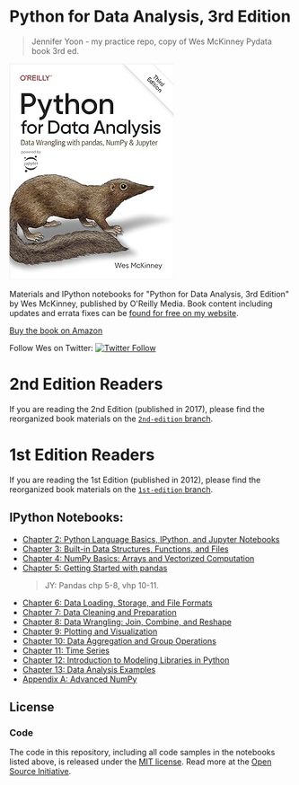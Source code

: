 # Python for Data Analysis, 3rd Edition

> Jennifer Yoon - my practice repo, copy of Wes McKinney Pydata book 3rd ed.  

<img src="PyData3rd_WesMckinney.jpg">

Materials and IPython notebooks for "Python for Data Analysis, 3rd
Edition" by Wes McKinney, published by O'Reilly Media. Book content
including updates and errata fixes can be [found for free on my
website][6].

[Buy the book on Amazon][1]

Follow Wes on Twitter: [![Twitter Follow](https://img.shields.io/twitter/follow/wesmckinn.svg?style=social&label=Follow)](https://twitter.com/wesmckinn)

# 2nd Edition Readers

If you are reading the 2nd Edition (published in 2017), please find the
reorganized book materials on the [`2nd-edition` branch][5].

# 1st Edition Readers

If you are reading the 1st Edition (published in 2012), please find the
reorganized book materials on the [`1st-edition` branch][2].

## IPython Notebooks:

* [Chapter 2: Python Language Basics, IPython, and Jupyter Notebooks](http://nbviewer.ipython.org/github/pydata/pydata-book/blob/3rd-edition/ch02.ipynb)
* [Chapter 3: Built-in Data Structures, Functions, and Files](http://nbviewer.ipython.org/github/pydata/pydata-book/blob/3rd-edition/ch03.ipynb)
* [Chapter 4: NumPy Basics: Arrays and Vectorized Computation](http://nbviewer.ipython.org/github/pydata/pydata-book/blob/3rd-edition/ch04.ipynb)
* [Chapter 5: Getting Started with pandas](http://nbviewer.ipython.org/github/pydata/pydata-book/blob/3rd-edition/ch05.ipynb)
   > JY: Pandas chp 5-8, vhp 10-11.    
* [Chapter 6: Data Loading, Storage, and File Formats](http://nbviewer.ipython.org/github/pydata/pydata-book/blob/3rd-edition/ch06.ipynb)
* [Chapter 7: Data Cleaning and Preparation](http://nbviewer.ipython.org/github/pydata/pydata-book/blob/3rd-edition/ch07.ipynb)
* [Chapter 8: Data Wrangling: Join, Combine, and Reshape](http://nbviewer.ipython.org/github/pydata/pydata-book/blob/3rd-edition/ch08.ipynb)
* [Chapter 9: Plotting and Visualization](http://nbviewer.ipython.org/github/pydata/pydata-book/blob/3rd-edition/ch09.ipynb)
* [Chapter 10: Data Aggregation and Group Operations](http://nbviewer.ipython.org/github/pydata/pydata-book/blob/3rd-edition/ch10.ipynb)
* [Chapter 11: Time Series](http://nbviewer.ipython.org/github/pydata/pydata-book/blob/3rd-edition/ch11.ipynb)
* [Chapter 12: Introduction to Modeling Libraries in Python](http://nbviewer.ipython.org/github/pydata/pydata-book/blob/3rd-edition/ch12.ipynb)
* [Chapter 13: Data Analysis Examples](http://nbviewer.ipython.org/github/pydata/pydata-book/blob/3rd-edition/ch13.ipynb)
* [Appendix A: Advanced NumPy](http://nbviewer.ipython.org/github/pydata/pydata-book/blob/3rd-edition/appa.ipynb)

## License

### Code

The code in this repository, including all code samples in the notebooks listed
above, is released under the [MIT license](LICENSE-CODE). Read more at the
[Open Source Initiative](https://opensource.org/licenses/MIT).

[1]: https://amzn.to/3DyLaJc
[2]: https://github.com/wesm/pydata-book/tree/1st-edition
[5]: https://github.com/wesm/pydata-book/tree/2nd-edition
[6]: https://wesmckinney.com/book/
